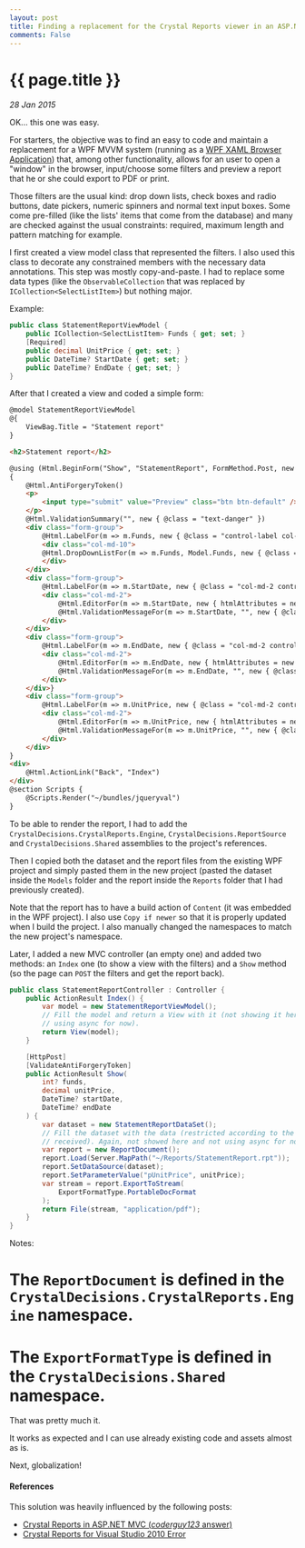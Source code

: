 ```yaml
---
layout: post
title: Finding a replacement for the Crystal Reports viewer in an ASP.NET MVC 4 site
comments: False
---
```


# {{ page.title }}

_28 Jan 2015_

OK... this one was easy.

For starters, the objective was to find an easy to code and maintain a replacement for a WPF MVVM system (running as a [WPF XAML Browser Application](https://msdn.microsoft.com/en-us/library/aa970060(v=vs.90).aspx)) that, among other functionality, allows for an user to open a "window" in the browser, input/choose some filters and preview a report that he or she could export to PDF or print.

Those filters are the usual kind: drop down lists, check boxes and radio buttons, date pickers, numeric spinners and normal text input boxes. Some come pre-filled (like the lists' items that come from the database) and many are checked against the usual constraints: required, maximum length and pattern matching for example.

I first created a view model class that represented the filters. I also used this class to decorate any constrained members with the necessary data annotations. This step was mostly copy-and-paste. I had to replace some data types (like the `ObservableCollection` that was replaced by `ICollection<SelectListItem>`) but nothing major.

Example:

``` cs
public class StatementReportViewModel {
    public ICollection<SelectListItem> Funds { get; set; }
    [Required]
    public decimal UnitPrice { get; set; }
    public DateTime? StartDate { get; set; }
    public DateTime? EndDate { get; set; }
}
```

After that I created a view and coded a simple form:

``` html
@model StatementReportViewModel
@{
    ViewBag.Title = "Statement report"
}

<h2>Statement report</h2>

@using (Html.BeginForm("Show", "StatementReport", FormMethod.Post, new { @class = "form-horizontal", role = "form", target = "_blank" }))
{
    @Html.AntiForgeryToken()
    <p>
        <input type="submit" value="Preview" class="btn btn-default" />
    </p>
    @Html.ValidationSummary("", new { @class = "text-danger" })
    <div class="form-group">
        @Html.LabelFor(m => m.Funds, new { @class = "control-label col-md-2"})
        <div class="col-md-10">
        @Html.DropDownListFor(m => m.Funds, Model.Funds, new { @class = "form-control" })
        </div>
    </div>
    <div class="form-group">
        @Html.LabelFor(m => m.StartDate, new { @class = "col-md-2 control-label" })
        <div class="col-md-2">
            @Html.EditorFor(m => m.StartDate, new { htmlAttributes = new { @class = "form-control", type = "date" } })
            @Html.ValidationMessageFor(m => m.StartDate, "", new { @class = "text-danger" })
        </div>
    </div>
    <div class="form-group">
        @Html.LabelFor(m => m.EndDate, new { @class = "col-md-2 control-label" })
        <div class="col-md-2">
            @Html.EditorFor(m => m.EndDate, new { htmlAttributes = new { @class = "form-control", type = "date" } })
            @Html.ValidationMessageFor(m => m.EndDate, "", new { @class = "text-danger" })
        </div>
    </div>}
    <div class="form-group">
        @Html.LabelFor(m => m.UnitPrice, new { @class = "col-md-2 control-label" })
        <div class="col-md-2">
            @Html.EditorFor(m => m.UnitPrice, new { htmlAttributes = new { @class = "form-control", type = "number", step = "0.01" } })
            @Html.ValidationMessageFor(m => m.UnitPrice, "", new { @class = "text-danger" })
        </div>
    </div>
}
<div>
    @Html.ActionLink("Back", "Index")
</div>
@section Scripts {
    @Scripts.Render("~/bundles/jqueryval")
}
```

To be able to render the report, I had to add the `CrystalDecisions.CrystalReports.Engine`, `CrystalDecisions.ReportSource` and `CrystalDecisions.Shared` assemblies to the project's references.

Then I copied both the dataset and the report files from the existing WPF project and simply pasted them in the new project (pasted the dataset inside the `Models` folder and the report inside the `Reports` folder that I had previously created).

Note that the report has to have a build action of `Content` (it was embedded in the WPF project). I also use `Copy if newer` so that it is properly updated when I build the project.
I also manually changed the namespaces to match the new project's namespace.

Later, I added a new MVC controller (an empty one) and added two methods: an `Index` one (to show a view with the filters) and a `Show` method (so the page can `POST` the filters and get the report back).

``` cs
public class StatementReportController : Controller {
    public ActionResult Index() {
        var model = new StatementReportViewModel();
        // Fill the model and return a View with it (not showing it here and not
        // using async for now).
        return View(model);
    }

    [HttpPost]
    [ValidateAntiForgeryToken]
    public ActionResult Show(
        int? funds,
        decimal unitPrice,
        DateTime? startDate,
        DateTime? endDate
    ) {
        var dataset = new StatementReportDataSet();
        // Fill the dataset with the data (restricted according to the filters
        // received). Again, not showed here and not using async for now either.
        var report = new ReportDocument();
        report.Load(Server.MapPath("~/Reports/StatementReport.rpt"));
        report.SetDataSource(dataset);
        report.SetParameterValue("pUnitPrice", unitPrice);
        var stream = report.ExportToStream(
            ExportFormatType.PortableDocFormat
        );
        return File(stream, "application/pdf");
    }
}
```

Notes:
# The `ReportDocument` is defined in the `CrystalDecisions.CrystalReports.Engine` namespace.
# The `ExportFormatType` is defined in the `CrystalDecisions.Shared` namespace.

That was pretty much it.

It works as expected and I can use already existing code and assets almost as is.

Next, globalization!

#### References

This solution was heavily influenced by the following posts:

* [Crystal Reports in ASP.NET MVC (_coderguy123_ answer)](http://stackoverflow.com/a/2747571/215576)
* [Crystal Reports for Visual Studio 2010 Error](http://stackoverflow.com/q/4294762/215576)
